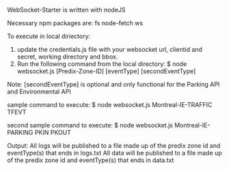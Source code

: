 WebSocket-Starter is written with nodeJS

Necessary npm packages are:
fs
node-fetch
ws

To execute in local diriectory:
1. update the credentials.js file with your websocket url, clientid and secret, working directory and bbox. 
2. Run the following command from the local directory:
    $ node websocket.js [Predix-Zone-ID] [eventType] [secondEventType]

Note: [secondEventType] is optional and only functional for the Parking API and Environmental API

sample command to execute:
$ node websocket.js Montreal-IE-TRAFFIC TFEVT 

second sample command to execute:
$ node websocket.js Montreal-IE-PARKING PKIN PKOUT


Output:
All logs will be published to a file made up of the predix zone id and eventType(s) that ends in logs.txt
All data will be published to a file made up of the predix zone id and eventType(s) that ends in data.txt
